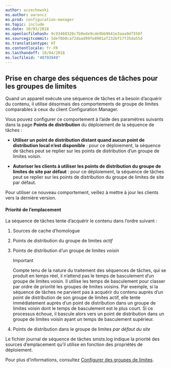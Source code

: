 ```yaml
---
author: aczechowski
ms.author: aaroncz
ms.prod: configuration-manager
ms.topic: include
ms.date: 10/03/2018
ms.openlocfilehash: 9c93460320c7b0ede9cde9bb9641e3aaa9df550f
ms.sourcegitcommit: 5def8b0ca72daad99fe8901af232bf17f35da55d
ms.translationtype: HT
ms.contentlocale: fr-FR
ms.lasthandoff: 10/04/2018
ms.locfileid: "48793949"
---
```

## <a name="bkmk_bgr-osd"></a> Prise en charge des séquences de tâches pour les groupes de limites
<!--1359025-->

Quand un appareil exécute une séquence de tâches et a besoin d’acquérir du contenu, il utilise désormais des comportements de groupe de limites comparables à ceux du client Configuration Manager.   

Vous pouvez configurer ce comportement à l’aide des paramètres suivants dans la page **Points de distribution** du déploiement de la séquence de tâches : 

- **Utiliser un point de distribution distant quand aucun point de distribution local n’est disponible** : pour ce déploiement, la séquence de tâches peut se replier sur les points de distribution d’un groupe de limites voisin.  

- **Autoriser les clients à utiliser les points de distribution du groupe de limites de site par défaut** : pour ce déploiement, la séquence de tâches peut se replier sur les points de distribution du groupe de limites de site par défaut.  

Pour utiliser ce nouveau comportement, veillez à mettre à jour les clients vers la dernière version.

#### <a name="location-priority"></a>Priorité de l’emplacement  

La séquence de tâches tente d’acquérir le contenu dans l’ordre suivant :  

1. Sources de cache d’homologue  

2. Points de distribution du groupe de limites *actif*  

3. Points de distribution d’un groupe de limites *voisin*  

    > [!Important]  
    > Compte tenu de la nature du traitement des séquences de tâches, qui se produit en temps réel, il n’attend pas le temps de basculement d’un groupe de limites voisin. Il utilise les temps de basculement pour classer par ordre de priorité les groupes de limites voisins. Par exemple, si la séquence de tâches ne parvient pas à acquérir du contenu auprès d’un point de distribution de son groupe de limites actif, elle tente immédiatement auprès d’un point de distribution dans un groupe de limites voisin dont le temps de basculement est le plus court. Si ce processus échoue, il bascule alors vers un point de distribution dans un groupe de limites voisin ayant un temps de basculement supérieur.  

4. Points de distribution dans le groupe de limites *par défaut du site*  

Le fichier journal de séquence de tâches smsts.log indique la priorité des sources d’emplacement qu’il utilise en fonction des propriétés de déploiement.

Pour plus d’informations, consultez [Configurer des groupes de limites](/sccm/core/servers/deploy/configure/boundary-groups).


